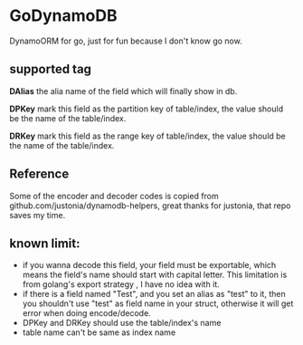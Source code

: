# GoDynamoDB
DynamoORM for go, just for fun because I don't know go now.

## supported tag
**DAlias** the alia name of the field which will finally show in db.

**DPKey** mark this field as the partition key of table/index, the value should be the name of the table/index.

**DRKey** mark this field as the range key of table/index, the value should be the name of the table/index.

## Reference
Some of the encoder and decoder codes is copied from github.com/justonia/dynamodb-helpers, great thanks for justonia, that repo saves my time.

## known limit:
- if you wanna decode this field, your field must be exportable, which means the field's name should start with capital letter. This limitation is from golang's export strategy , I have no idea with it.
- if there is a field named "Test", and you set an alias as "test" to it, then you shouldn't use "test" as field name in your struct, otherwise it will get error when doing encode/decode.
- DPKey and DRKey should use the table/index's name
- table name can't be same as index name



